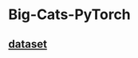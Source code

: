 # Big-Cats-PyTorch

## [dataset](https://www.kaggle.com/datasets/patriciabrezeanu/big-cats-image-classification-dataset)
